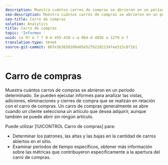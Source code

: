 ```yaml
---
description: Muestra cuántos carros de compras se abrieron en un período determinado. Se pueden ejecutar informes para analizar las vistas, adiciones, eliminaciones y cierres de compra que se realizan en relación con el carro de compras. Un carro de compras generalmente se abre cuando un cliente selecciona un artículo que desea adquirir, aunque también se puede abrir sin ningún artículo.
seo-description: Muestra cuántos carros de compras se abrieron en un período determinado. Se pueden ejecutar informes para analizar las vistas, adiciones, eliminaciones y cierres de compra que se realizan en relación con el carro de compras. Un carro de compras generalmente se abre cuando un cliente selecciona un artículo que desea adquirir, aunque también se puede abrir sin ningún artículo.
seo-title: Carro de compras
solution: Analytics
title: Carro de compras
topic: 'Informes '
uuid: ce 97 e 7 f 0-b 455-438 c-a 064-d 4856 a 1279 e 7
translation-type: tm+mt
source-git-commit: 86fe1b3650100a05e52fb2102134fee515c871b1

---
```



# Carro de compras

Muestra cuántos carros de compras se abrieron en un período determinado. Se pueden ejecutar informes para analizar las vistas, adiciones, eliminaciones y cierres de compra que se realizan en relación con el carro de compras. Un carro de compras generalmente se abre cuando un cliente selecciona un artículo que desea adquirir, aunque también se puede abrir sin ningún artículo.

Puede utilizar [!UICONTROL Carro de compras] para:

* Determinar los patrones, las altas y las bajas en la cantidad de carros abiertos en el sitio.
* Examinar períodos de tiempo específicos, obtener más información sobre las métricas que contribuyeron específicamente a la apertura del carro de compras.

